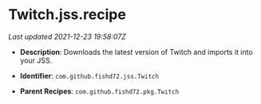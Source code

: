 # Twitch.jss.recipe

_Last updated 2021-12-23 19:58:07Z_

- **Description**: Downloads the latest version of Twitch and imports it into your JSS.

- **Identifier**: `com.github.fishd72.jss.Twitch`

- **Parent Recipes**: `com.github.fishd72.pkg.Twitch`